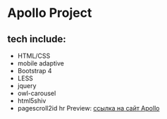 # Apollo Project


## tech include:
- HTML/CSS
- mobile adaptive
- Bootstrap 4
- LESS
- jquery
- owl-carousel
- html5shiv
- pagescroll2id
hr
Preview: [ссылка на сайт Apollo]( https://asya-zara.github.io/apollo/)
